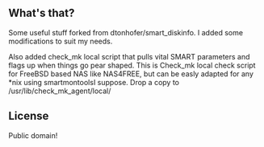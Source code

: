 What's that?
-------

Some useful stuff forked from dtonhofer/smart_diskinfo. I added some modifications to suit my needs.

Also added check_mk local script that pulls vital SMART parameters and flags up when things go pear shaped. 
This is Check_mk local check script for FreeBSD based NAS like NAS4FREE, but can be easly adapted for any *nix using smartmontoolsI suppose. Drop a copy to /usr/lib/check_mk_agent/local/


License
-------

Public domain!
